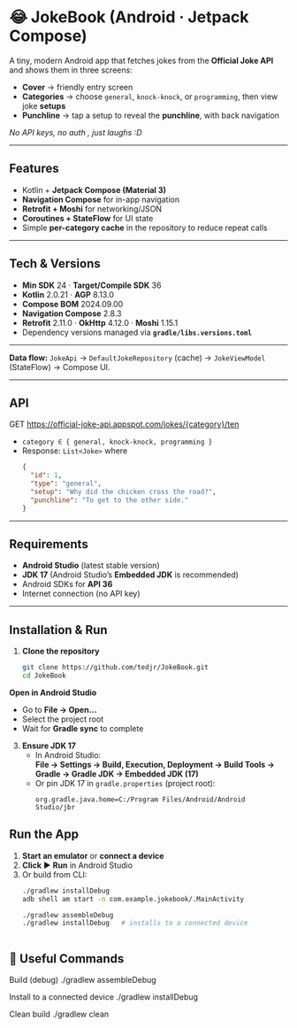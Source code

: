 # 😂 JokeBook (Android · Jetpack Compose)

A tiny, modern Android app that fetches jokes from the **Official Joke API** and shows them in three screens:

- **Cover** → friendly entry screen  
- **Categories** → choose `general`, `knock-knock`, or `programming`, then view joke **setups**  
- **Punchline** → tap a setup to reveal the **punchline**, with back navigation

_No API keys, no auth , just laughs :D_

---

## Features

- Kotlin + **Jetpack Compose (Material 3)**
- **Navigation Compose** for in-app navigation
- **Retrofit + Moshi** for networking/JSON
- **Coroutines + StateFlow** for UI state
- Simple **per-category cache** in the repository to reduce repeat calls

---

## Tech & Versions

- **Min SDK** 24 · **Target/Compile SDK** 36  
- **Kotlin** 2.0.21 · **AGP** 8.13.0  
- **Compose BOM** 2024.09.00  
- **Navigation Compose** 2.8.3  
- **Retrofit** 2.11.0 · **OkHttp** 4.12.0 · **Moshi** 1.15.1  
- Dependency versions managed via **`gradle/libs.versions.toml`**

---



**Data flow:** `JokeApi` → `DefaultJokeRepository` (cache) → `JokeViewModel` (StateFlow) → Compose UI.

---

## API
GET https://official-joke-api.appspot.com/jokes/{category}/ten



- `category ∈ { general, knock-knock, programming }`  
- Response: `List<Joke>` where  
  ```json
  {
    "id": 1,
    "type": "general",
    "setup": "Why did the chicken cross the road?",
    "punchline": "To get to the other side."
  }

---

## Requirements

- **Android Studio** (latest stable version)
- **JDK 17** (Android Studio’s **Embedded JDK** is recommended)
- Android SDKs for **API 36**
- Internet connection (no API key)

---

## Installation & Run

1. **Clone the repository**
   ```bash
   git clone https://github.com/tedjr/JokeBook.git
   cd JokeBook

**Open in Android Studio**
   - Go to **File → Open…**
   - Select the project root
   - Wait for **Gradle sync** to complete

3. **Ensure JDK 17**
   - In Android Studio:  
     **File → Settings → Build, Execution, Deployment → Build Tools → Gradle → Gradle JDK → Embedded JDK (17)**
   - Or pin JDK 17 in `gradle.properties` (project root):
     ```properties
     org.gradle.java.home=C:/Program Files/Android/Android Studio/jbr

## Run the App

1. **Start an emulator** or **connect a device**  
2. **Click** ▶ **Run** in Android Studio  
3. Or build from CLI:  
   ```bash
   ./gradlew installDebug
   adb shell am start -n com.example.jokebook/.MainActivity

   ./gradlew assembleDebug
   ./gradlew installDebug   # installs to a connected device



## 🧰 Useful Commands
 Build (debug)
./gradlew assembleDebug

 Install to a connected device
./gradlew installDebug

 Clean build
./gradlew clean



